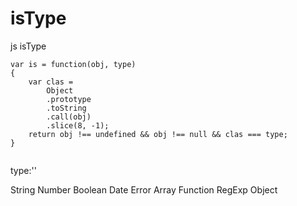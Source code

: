 isType
======

js isType



```
var is = function(obj, type)
{
    var clas =
        Object
        .prototype
        .toString
        .call(obj)
        .slice(8, -1);
    return obj !== undefined && obj !== null && clas === type;
}


```
type:''

String
Number
Boolean
Date
Error
Array
Function
RegExp
Object
